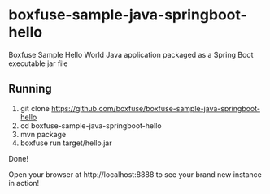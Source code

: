 boxfuse-sample-java-springboot-hello
====================================

Boxfuse Sample Hello World Java application packaged as a Spring Boot executable jar file

## Running

1. git clone https://github.com/boxfuse/boxfuse-sample-java-springboot-hello
2. cd boxfuse-sample-java-springboot-hello
3. mvn package
4. boxfuse run target/hello.jar

Done!

Open your browser at http://localhost:8888 to see your brand new instance in action!
